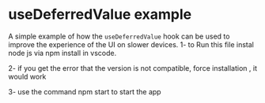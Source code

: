 # useDeferredValue example

A simple example of how the `useDeferredValue` hook can be used to improve the experience of the UI on slower devices.
1-  to Run this file instal node js via npm install in vscode.

2- if you get the error that the version is not compatible,  force installation , it would work

3- use the command npm start to start the app
